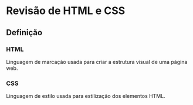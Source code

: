 # Revisão de HTML e CSS
## Definição

### HTML

 Linguagem de marcação usada para criar a estrutura visual de uma página web. 

### CSS

 Linguagem de estilo usada para estilização dos elementos HTML.